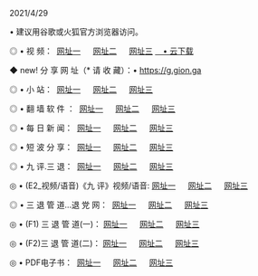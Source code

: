 <p>2021/4/29
<p>• 建议用谷歌或火狐官方浏览器访问。
<p>◎ • 视 频： 
<a href="http://pwb.hdfmradio.com/" target="_blank">网址一</a> 　 
<a href="http://puc.hdfmradio.com/" target="_blank">网址二</a> 　 
<a href="http://puc.hdfmradio.com/b.html" target="_blank">网址三</a>
<a href="https://yadi.sk/d/d0sUeAOpal3njw" target="_blank">　• 云下载 </a></p>
<p>◆ new! 分 享 网 址（* 请 收 藏）：• <a href="http://psb.hdfmradio.com/a.html">https://g.gion.ga</a></p>

<p>◎ • 小 站：  
<a href="http://pwb.hdfmradio.com/f.html" target="_blank">网址一</a> 　 
<a href="http://puc.hdfmradio.com/h.html" target="_blank">网址二</a> 　 
<a href="http://puc.hdfmradio.com/k/" target="_blank">网址三</a></p>
<p>◎ • 翻 墙 软 件 ：  
<a href="http://pwb.hdfmradio.com/ff/" target="_blank">网址一</a> 　 
<a href="http://puc.hdfmradio.com/s/read/a1_nd.html" target="_blank">网址二</a> 　 
<a href="http://puc.hdfmradio.com/ff/index.html" target="_blank">网址三</a></p>
<p>◎ • 每 日 新 闻：  
<a href="http://pwb.hdfmradio.com/day/" target="_blank">网址一</a> 　 
<a href="http://puc.hdfmradio.com/day/" target="_blank">网址二</a> 　 
<a href="http://puc.hdfmradio.com/day/index.html" target="_blank">网址三</a></p>
<p>◎ • 短 波 分 享：  
<a href="http://pwb.hdfmradio.com/h/" target="_blank">网址一</a> 　 
<a href="http://puc.hdfmradio.com/h/" target="_blank">网址二</a> 　 
<a href="http://puc.hdfmradio.com/h/index.html" target="_blank">网址三</a></p>
<p>◎ • 九 评.三 退：  
<a href="http://pwb.hdfmradio.com/t/" target="_blank">网址一</a> 　 
<a href="http://puc.hdfmradio.com/v2/index.html" target="_blank">网址二</a> 　 
<a href="http://puc.hdfmradio.com/tt/index.html" target="_blank">网址三</a> 　</p>
<p>◎ • (E2_视频/语音)《九 评》视频/语音: 
<a href="http://puc.hdfmradio.com/7738.html" target="_blank">网址一</a> 　 
<a href="http://puc.hdfmradio.com/7614.html" target="_blank">网址二</a> 　 
<a href="http://puc.hdfmradio.com/7633.html" target="_blank">网址三</a></p>
<p>◎ • 三 退 管 道...退 党 网：  
<a href="http://pwb.hdfmradio.com/go/td1.html" target="_blank">网址一</a> 　 
<a href="http://puc.hdfmradio.com/go/td2.html" target="_blank">网址二</a> 　 
<a href="http://puc.hdfmradio.com/go/td3.html" target="_blank">网址三</a></p>
<p>◎ • (F1) 三 退 管 道(一)： 
<a href="http://pwb.hdfmradio.com/dd/" target="_blank">网址一</a> 　 
<a href="http://puc.hdfmradio.com/s/read/a1_tdx.html" target="_blank">网址二</a> 　 
<a href="http://puc.hdfmradio.com/dd/" target="_blank">网址三</a></p>
<p>◎ • (F2)三 退 管 道(二)： 
<a href="http://puc.hdfmradio.com/d/" target="_blank">网址一</a> 　 
<a href="http://pwb.hdfmradio.com/d/index.html" target="_blank">网址二</a> 　 
<a href="http://puc.hdfmradio.com/d/" target="_blank">网址三</a></p>
<p>◎ • PDF电子书：  
<a href="http://pwb.hdfmradio.com/p/" target="_blank">网址一</a> 　 
<a href="http://puc.hdfmradio.com/p/index.html" target="_blank">网址二</a> 　 
<a href="http://puc.hdfmradio.com/p/" target="_blank">网址三</a></p>
